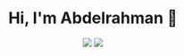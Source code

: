 <h1 align="center">Hi, I'm Abdelrahman 👋</h1>
<p align="center">
    <a href="https://www.linkedin.com/in/abdelrahman-yasser"><img src="https://img.shields.io/badge/linkedin-%230177B5?style=flat&logo=linkedin&logoColor=white"/></a>
    <a href="https://www.facebook.com/abdelrahman.omar"><img src="https://img.shields.io/badge/facebook-%23E4415F?style=flat&logo=facebook&logoColor=white"/></a>
  </p>
  
